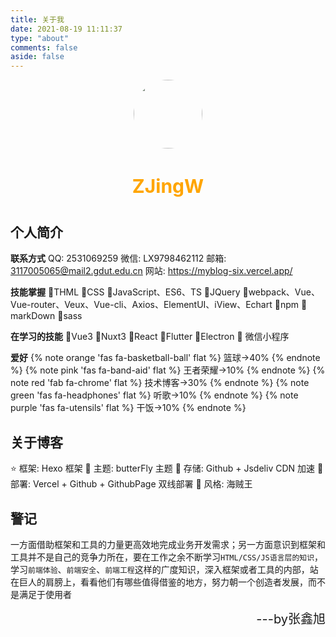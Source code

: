 ```yaml
---
title: 关于我
date: 2021-08-19 11:11:37
type: "about"
comments: false
aside: false
---
```


<div  style=" border-radius:70px; text-align:center;">
<img  src="https://cdn.jsdelivr.net/gh/JingWZeng/markdownImg/img/202108231635263.jpeg" style="border-radius:70px;width:110px;height:110px;"
/>
<h4 style="color:orange;font-size:30px;">ZJingW</h4>
</div>

## 个人简介

<i class="fa fa-link" color="orange"></i> **联系方式**
<i class="fa fa-qq" color="deeppink"></i> QQ: 2531069259
<i class="fa fa-weixin" color="green"></i> 微信: LX9798462112
<i class="fa fa-envelope" color="#dedede"></i> 邮箱: 3117005065@mail2.gdut.edu.cn
<i class="fa fa-desktop" color="yellow"></i> 网站: https://myblog-six.vercel.app/

<i class="fa fa-check" color="#1d8c08"></i> **技能掌握**
🍱THML
🍘CSS
🍙JavaScript、ES6、TS
🍚JQuery
🍛webpack、Vue、Vue-router、Veux、Vue-cli、Axios、ElementUI、iView、Echart
🍜npm
🍝markDown
🍠sass

<i class="fa fa-leanpub" color="#ff5500"></i> **在学习的技能**
🍡Vue3
🥟Nuxt3
🍢React
🍣Flutter
🍤Electron
🍥 微信小程序

<i class="fa fa-heart" color="#ff2525"></i> **爱好**
{% note orange 'fas fa-basketball-ball' flat %}
篮球->40%
{% endnote %}
{% note pink 'fas fa-band-aid' flat %}
王者荣耀->10%
{% endnote %}
{% note red 'fab fa-chrome' flat %}
技术博客->30%
{% endnote %}
{% note green 'fas fa-headphones' flat %}
听歌->10%
{% endnote %}
{% note purple 'fas fa-utensils' flat %}
干饭->10%
{% endnote %}

## 关于博客

⭐ 框架: Hexo 框架
🎇 主题: butterFly 主题
🔖 存储: Github + Jsdeliv CDN 加速
🎋 部署: Vercel + Github + GithubPage 双线部署
🌌 风格: 海贼王

## 警记

一方面借助框架和工具的力量更高效地完成业务开发需求；另一方面意识到框架和工具并不是自己的竞争力所在，要在工作之余不断学习`HTML/CSS/JS语言层的知识`，学习`前端体验`、`前端安全`、`前端工程`这样的广度知识，深入框架或者工具的内部，站在巨人的肩膀上，看看他们有哪些值得借鉴的地方，努力朝一个创造者发展，而不是满足于使用者

<div style="text-align:right;font-size:20px">---by张鑫旭</div>

<head> 
    <script defer src="https://use.fontawesome.com/releases/v5.0.13/js/all.js"></script> 
    <script defer src="https://use.fontawesome.com/releases/v5.0.13/js/v4-shims.js"></script> 
</head> 
<link rel="stylesheet" href="https://use.fontawesome.com/releases/v5.0.13/css/all.css">
